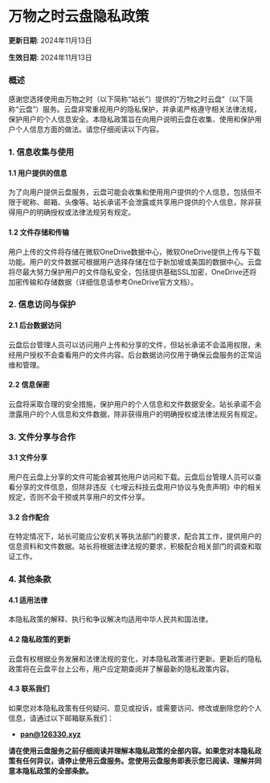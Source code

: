 # 万物之时云盘隐私政策


**更新日期**: 2024年11月13日

**生效日期**: 2024年11月13日


### 概述


感谢您选择使用由万物之时（以下简称“站长”）提供的“万物之时云盘”（以下简称“云盘”）服务。云盘非常重视用户的隐私保护，并承诺严格遵守相关法律法规，保护用户的个人信息安全。本隐私政策旨在向用户说明云盘在收集、使用和保护用户个人信息方面的做法。请您仔细阅读以下内容。

### 1. 信息收集与使用

#### 1.1 用户提供的信息

为了向用户提供云盘服务，云盘可能会收集和使用用户提供的个人信息，包括但不限于昵称、邮箱、头像等。站长承诺不会泄露或共享用户提供的个人信息，除非获得用户的明确授权或法律法规另有规定。

#### 1.2 文件存储和传输

用户上传的文件将存储在微软OneDrive数据中心，微软OneDrive提供上传与下载功能。用户的文件数据可根据用户选择存储在位于新加坡或美国的数据中心。云盘将尽最大努力保护用户的文件隐私安全，包括提供基础SSL加密，OneDrive还将加密传输和存储数据（详细信息请参考OneDrive官方文档）。

### 2. 信息访问与保护

#### 2.1 后台数据访问

云盘后台管理人员可以访问用户上传和分享的文件，但站长承诺不会滥用权限，未经用户授权不会查看用户的文件内容。后台数据访问仅用于确保云盘服务的正常运维和管理。


#### 2.2 信息保密

云盘将采取合理的安全措施，保护用户的个人信息和文件数据安全。站长承诺不会泄露用户的个人信息和文件数据，除非获得用户的明确授权或法律法规另有规定。


### 3. 文件分享与合作

#### 3.1 文件分享

用户在云盘上分享的文件可能会被其他用户访问和下载。云盘后台管理人员可以查看分享的文件信息，但除非违反《七嗖云科技云盘用户协议与免责声明》中的相关规定，否则不会干预或共享用户的文件分享。

#### 3.2 合作配合

在特定情况下，站长可能应公安机关等执法部门的要求，配合其工作，提供用户的信息资料和文件数据。站长将根据法律法规的要求，积极配合相关部门的调查和取证工作。

### 4. 其他条款

#### 4.1 适用法律

本隐私政策的解释、执行和争议解决均适用中华人民共和国法律。

#### 4.2 隐私政策的更新

云盘有权根据业务发展和法律法规的变化，对本隐私政策进行更新。更新后的隐私政策将在云盘平台上公布，用户应定期查阅并了解最新的隐私政策内容。

#### 4.3 联系我们

如果您对本隐私政策有任何疑问、意见或投诉，或需要访问、修改或删除您的个人信息，请通过以下邮箱联系我们：

* [**pan@126330.xyz**](mailto:pan@126330.xyz)


**请在使用云盘服务之前仔细阅读并理解本隐私政策的全部内容。如果您对本隐私政策有任何异议，请停止使用云盘服务。您使用云盘服务即表示您已阅读、理解并同意本隐私政策的全部条款。**